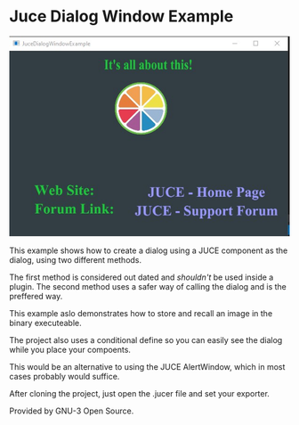 # Juce Dialog Window Example

![About Box](AboutBox.jpg)

This example shows how to create a dialog using a JUCE component as the dialog, using two different methods.

The first method is considered out dated and *shouldn't* be used inside a plugin.
The second method uses a safer way of calling the dialog and is the preffered way.

This example aslo demonstrates how to store and recall an image in the binary executeable.

The project also uses a conditional define so you can easily see the dialog while you place your compoents.

This would be an alternative to using the JUCE AlertWindow, which in most cases
probably would suffice.

After cloning the project, just open the .jucer file and set your exporter.





Provided by GNU-3 Open Source.